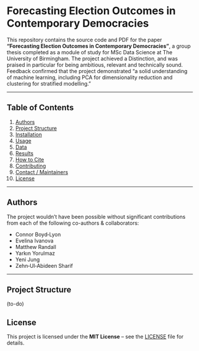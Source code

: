 # Forecasting Election Outcomes in Contemporary Democracies

This repository contains the source code and PDF for the paper **“Forecasting Election Outcomes in Contemporary Democracies”**, a group thesis completed as a module of study for MSc Data Science at The University of Birmingham. The project achieved a Distinction, and was praised in particular for being ambitious, relevant and technically sound. Feedback confirmed that the project demonstrated “a solid understanding of machine learning, including PCA for dimensionality reduction and clustering for stratified modelling.”

---

## Table of Contents

1. [Authors](#authors)  
2. [Project Structure](#project-structure)  
3. [Installation](#installation)  
4. [Usage](#usage)  
5. [Data](#data)  
6. [Results](#results)  
7. [How to Cite](#how-to-cite)  
8. [Contributing](#contributing)  
9. [Contact / Maintainers](#contact--maintainers)  
10. [License](#license)  

---

## Authors

The project wouldn’t have been possible without significant contributions from each of the following co-authors & collaborators:

- Connor Boyd‑Lyon  
- Evelina Ivanova  
- Matthew Randall  
- Yarkın Yorulmaz  
- Yeni Jung  
- Zehn‑Ul‑Abideen Sharif  

---

## Project Structure
(to-do)



## License
This project is licensed under the **MIT License** – see the [LICENSE](LICENSE) file for details.


